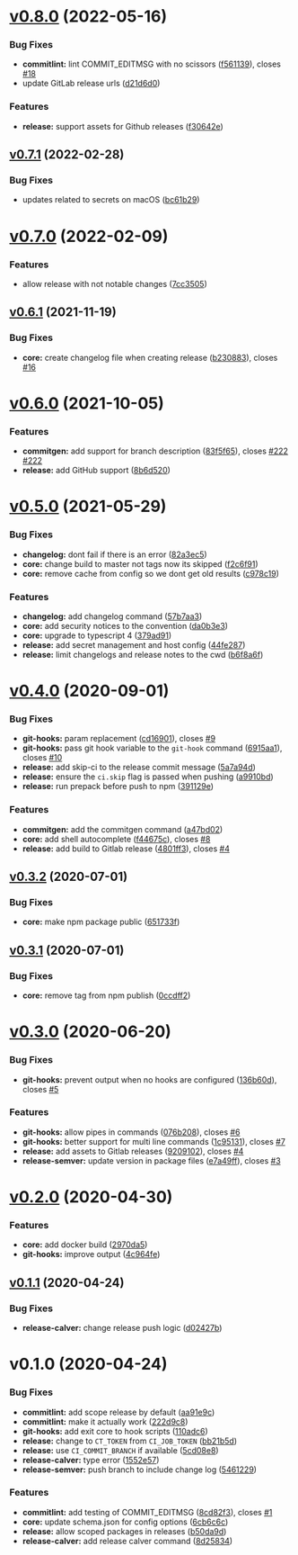 # [v0.8.0](https://git.zportal.co.uk/practically-oss/conventional-tools/compare/v0.7.1...v0.8.0) (2022-05-16)

### Bug Fixes

* **commitlint:** lint COMMIT_EDITMSG with no scissors ([f561139](https://git.zportal.co.uk/practically-oss/conventional-tools/commits/f56113901f66c650352099f584340652137ad458)), closes [#18](https://git.zportal.co.uk/practically-oss/conventional-tools/issues/18)
* update GitLab release urls ([d21d6d0](https://git.zportal.co.uk/practically-oss/conventional-tools/commits/d21d6d050b3a524883ed3d0e7e075df4e7482d49))


### Features

* **release:** support assets for Github releases ([f30642e](https://git.zportal.co.uk/practically-oss/conventional-tools/commits/f30642eacd1c839c088cc30923944c20391feda5))

## [v0.7.1](https://git.zportal.co.uk/practically-oss/conventional-tools/compare/v0.7.0...v0.7.1) (2022-02-28)

### Bug Fixes

* updates related to secrets on macOS ([bc61b29](https://git.zportal.co.uk/practically-oss/conventional-tools/commits/bc61b299170d996078d0282bdffd289917159162))

# [v0.7.0](https://git.zportal.co.uk/practically-oss/conventional-tools/compare/v0.6.1...v0.7.0) (2022-02-09)

### Features

* allow release with not notable changes ([7cc3505](https://git.zportal.co.uk/practically-oss/conventional-tools/commits/7cc350587345609eab13dd6b85573820088a584d))

## [v0.6.1](https://git.zportal.co.uk/practically-oss/conventional-tools/compare/v0.6.0...v0.6.1) (2021-11-19)


### Bug Fixes

* **core:** create changelog file when creating release ([b230883](https://git.zportal.co.uk/practically-oss/conventional-tools/commits/b230883e4ace4d80b9ba8b6ca6d3ddf983fa6838)), closes [#16](https://git.zportal.co.uk/practically-oss/conventional-tools/issues/16)



# [v0.6.0](https://git.zportal.co.uk/practically-oss/conventional-tools/compare/v0.5.0...v0.6.0) (2021-10-05)


### Features

* **commitgen:** add support for branch description ([83f5f65](https://git.zportal.co.uk/practically-oss/conventional-tools/commits/83f5f654fc40ec668908d579cd54638385315500)), closes [#222](https://git.zportal.co.uk/practically-oss/conventional-tools/issues/222) [#222](https://git.zportal.co.uk/practically-oss/conventional-tools/issues/222)
* **release:** add GitHub support ([8b6d520](https://git.zportal.co.uk/practically-oss/conventional-tools/commits/8b6d520b88a77151bdb37d0be2a751abfb99113e))



# [v0.5.0](https://git.zportal.co.uk/practically-oss/conventional-tools/compare/v0.4.0...v0.5.0) (2021-05-29)


### Bug Fixes

* **changelog:** dont fail if there is an error ([82a3ec5](https://git.zportal.co.uk/practically-oss/conventional-tools/commits/82a3ec5f9891bdde8a89eeb131ef4bef55e1746c))
* **core:** change build to master not tags now its skipped ([f2c6f91](https://git.zportal.co.uk/practically-oss/conventional-tools/commits/f2c6f9132e0d5d04df4e68a62bbff39ae0b5239a))
* **core:** remove cache from config so we dont get old results ([c978c19](https://git.zportal.co.uk/practically-oss/conventional-tools/commits/c978c1968026ba044fd2d6ccb58ca33fd840f9a1))


### Features

* **changelog:** add changelog command ([57b7aa3](https://git.zportal.co.uk/practically-oss/conventional-tools/commits/57b7aa3ab782380c91ed573e141fcfbc43ef8eef))
* **core:** add security notices to the convention ([da0b3e3](https://git.zportal.co.uk/practically-oss/conventional-tools/commits/da0b3e3c007fd6fd19cd5649c60b7f08c86f0180))
* **core:** upgrade to typescript 4 ([379ad91](https://git.zportal.co.uk/practically-oss/conventional-tools/commits/379ad912664e8cbe82966dd53764ddc548721b4d))
* **release:** add secret management and host config ([44fe287](https://git.zportal.co.uk/practically-oss/conventional-tools/commits/44fe28768907c1be00d4ccca14193afdc57173e6))
* **release:** limit changelogs and release notes to the cwd ([b6f8a6f](https://git.zportal.co.uk/practically-oss/conventional-tools/commits/b6f8a6f31513a4119d9208ccb43fd38ddf822b6f))



# [v0.4.0](https://git.baln.co.uk/general/conventional-tools/compare/v0.3.2...v0.4.0) (2020-09-01)


### Bug Fixes

* **git-hooks:** param replacement ([cd16901](https://git.baln.co.uk/general/conventional-tools/commits/cd16901e06a3150a3f63fc4ee961d2d37dbf384b)), closes [#9](https://git.baln.co.uk/general/conventional-tools/issues/9)
* **git-hooks:** pass git hook variable to the `git-hook` command ([6915aa1](https://git.baln.co.uk/general/conventional-tools/commits/6915aa1468b7d5b08e7731b359e007e92331b602)), closes [#10](https://git.baln.co.uk/general/conventional-tools/issues/10)
* **release:** add skip-ci to the release commit message ([5a7a94d](https://git.baln.co.uk/general/conventional-tools/commits/5a7a94d39e020d4ab55a28b1df07d71b0b67d86d))
* **release:** ensure the `ci.skip` flag is passed when pushing ([a9910bd](https://git.baln.co.uk/general/conventional-tools/commits/a9910bd43153e0e139dbbf319d0cfe4930d34070))
* **release:** run prepack before push to npm ([391129e](https://git.baln.co.uk/general/conventional-tools/commits/391129e95de9a8d181b7748e96ee6e1a655b8da9))


### Features

* **commitgen:** add the commitgen command ([a47bd02](https://git.baln.co.uk/general/conventional-tools/commits/a47bd0240103e37a14bf7a670f55c940ca793d10))
* **core:** add shell autocomplete ([f44675c](https://git.baln.co.uk/general/conventional-tools/commits/f44675ccf70557e1023f6926c9e514f4f5576755)), closes [#8](https://git.baln.co.uk/general/conventional-tools/issues/8)
* **release:** add build to Gitlab release ([4801ff3](https://git.baln.co.uk/general/conventional-tools/commits/4801ff3948aa69b477c9decc3fe4edc8d2d6a5e9)), closes [#4](https://git.baln.co.uk/general/conventional-tools/issues/4)



## [v0.3.2](https://git.baln.co.uk/general/conventional-tools/compare/v0.3.1...v0.3.2) (2020-07-01)


### Bug Fixes

* **core:** make npm package public ([651733f](https://git.baln.co.uk/general/conventional-tools/commits/651733fa18bd06274fbc1e36e64cf206efbe8998))



## [v0.3.1](https://git.baln.co.uk/general/conventional-tools/compare/v0.3.0...v0.3.1) (2020-07-01)


### Bug Fixes

* **core:** remove tag from npm publish ([0ccdff2](https://git.baln.co.uk/general/conventional-tools/commits/0ccdff28bb020be7c159668c2cb7203fd4152674))



# [v0.3.0](https://git.baln.co.uk/general/conventional-tools/compare/v0.2.0...v0.3.0) (2020-06-20)


### Bug Fixes

* **git-hooks:** prevent output when no hooks are configured ([136b60d](https://git.baln.co.uk/general/conventional-tools/commits/136b60dcc5d74222975caa7559e40baae7f3f3aa)), closes [#5](https://git.baln.co.uk/general/conventional-tools/issues/5)


### Features

* **git-hooks:** allow pipes in commands ([076b208](https://git.baln.co.uk/general/conventional-tools/commits/076b208c2bf474b7b0d80e79ad834b73947fa2da)), closes [#6](https://git.baln.co.uk/general/conventional-tools/issues/6)
* **git-hooks:** better support for multi line commands ([1c95131](https://git.baln.co.uk/general/conventional-tools/commits/1c95131d2eb81970bf4837215c51af2eaf2ff8a2)), closes [#7](https://git.baln.co.uk/general/conventional-tools/issues/7)
* **release:** add assets to Gitlab releases ([9209102](https://git.baln.co.uk/general/conventional-tools/commits/92091023681a4110c086f6d9568ba212d2159905)), closes [#4](https://git.baln.co.uk/general/conventional-tools/issues/4)
* **release-semver:** update version in package files ([e7a49ff](https://git.baln.co.uk/general/conventional-tools/commits/e7a49ff477cfb86b2270a2519feab03b9a51e8b7)), closes [#3](https://git.baln.co.uk/general/conventional-tools/issues/3)



# [v0.2.0](https://git.baln.co.uk/general/conventional-tools/compare/v0.1.1...v0.2.0) (2020-04-30)


### Features

* **core:** add docker build ([2970da5](https://git.baln.co.uk/general/conventional-tools/commits/2970da586bbc08e1d69b844a4b6db112c2852737))
* **git-hooks:** improve output ([4c964fe](https://git.baln.co.uk/general/conventional-tools/commits/4c964fedbb3a9b08c36b664e4c60da0ec63d7ab4))



## [v0.1.1](https://git.baln.co.uk/general/conventional-tools/compare/v0.1.0...v0.1.1) (2020-04-24)


### Bug Fixes

* **release-calver:** change release push logic ([d02427b](https://git.baln.co.uk/general/conventional-tools/commits/d02427b6e9f13bc5b69ace9d066714562a06a6b2))



# v0.1.0 (2020-04-24)


### Bug Fixes

* **commitlint:** add scope release by default ([aa91e9c](https://git.baln.co.uk/general/conventional-tools/commits/aa91e9c183a4d1261e9ff56696f7e02b06ac8b4b))
* **commitlint:** make it actually work ([222d9c8](https://git.baln.co.uk/general/conventional-tools/commits/222d9c8770d23d0c1b74063905cda30b109f6d89))
* **git-hooks:** add exit core to hook scripts ([110adc6](https://git.baln.co.uk/general/conventional-tools/commits/110adc69ca2b229843236164747f09d766de81e1))
* **release:** change to `CT_TOKEN` from `CI_JOB_TOKEN` ([bb21b5d](https://git.baln.co.uk/general/conventional-tools/commits/bb21b5d61b2f0b0c098ee112766512e858eaf365))
* **release:** use `CI_COMMIT_BRANCH` if available ([5cd08e8](https://git.baln.co.uk/general/conventional-tools/commits/5cd08e87d435672d08ddd4b66712c4c0a2703a13))
* **release-calver:** type error ([1552e57](https://git.baln.co.uk/general/conventional-tools/commits/1552e57a4d9dc97acbaf2d94c61e902eca2eec33))
* **release-semver:** push branch to include change log ([5461229](https://git.baln.co.uk/general/conventional-tools/commits/5461229aa7904127af437c52770a8b5d689fb3c9))


### Features

* **commitlint:** add testing of COMMIT_EDITMSG ([8cd82f3](https://git.baln.co.uk/general/conventional-tools/commits/8cd82f3ba49de5020cbccc11edde044b5851e6dd)), closes [#1](https://git.baln.co.uk/general/conventional-tools/issues/1)
* **core:** update schema.json for config options ([6cb6c6c](https://git.baln.co.uk/general/conventional-tools/commits/6cb6c6ca7ef8b96cb8088dd3f5e90d372bb7d1b4))
* **release:** allow scoped packages in releases ([b50da9d](https://git.baln.co.uk/general/conventional-tools/commits/b50da9de6e391c3aa3c01334b869cdbb4c3cc782))
* **release-calver:** add release calver command ([8d25834](https://git.baln.co.uk/general/conventional-tools/commits/8d25834708d87d9790c8af26f612494241500be0))




